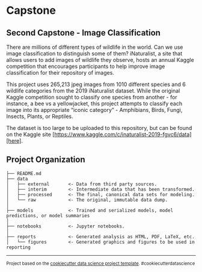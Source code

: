 Capstone
==============================

Second Capstone - Image Classification
------------

There are millions of different types of wildlife in the world. Can we use image classification to distinguish some of them? iNaturalist, a site that allows users to add images of wildlife they observe, hosts an annual Kaggle competition that encourages participants to help improve image classification for their repository of images.


This project uses 265,213 jpeg images from 1010 different species and 6 wildlife categories from the 2019 iNaturalist dataset. While the original Kaggle competition sought to classify one species from another - for instance, a bee vs a yellowjacket, this project attempts to classify each image into its appropriate “iconic category”  - Amphibians, Birds, Fungi, Insects, Plants, or Reptiles. 

The dataset is too large to be uploaded to this repository, but can be found on the Kaggle site [https://www.kaggle.com/c/inaturalist-2019-fgvc6/data][here]. 


Project Organization
------------

    ├── README.md          
    ├── data
    │   ├── external       <- Data from third party sources.
    │   ├── interim        <- Intermediate data that has been transformed.
    │   ├── processed      <- The final, canonical data sets for modeling.
    │   └── raw            <- The original, immutable data dump.
    │
    ├── models             <- Trained and serialized models, model predictions, or model summaries
    │
    ├── notebooks          <- Jupyter notebooks.
    │
    ├── reports            <- Generated analysis as HTML, PDF, LaTeX, etc.
    │   └── figures        <- Generated graphics and figures to be used in reporting


--------

<p><small>Project based on the <a target="_blank" href="https://drivendata.github.io/cookiecutter-data-science/">cookiecutter data science project template</a>. #cookiecutterdatascience</small></p>
